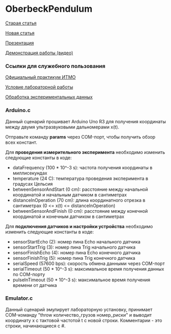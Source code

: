 # OberbeckPendulum

[Старая статья](https://1drv.ms/w/s!Apyu-RQDxqdLl19sx__UMgL3wEDg?e=aZCkaL)

[Новая статья](https://1drv.ms/w/s!Apyu-RQDxqdLl2Fmd754Kf6JyVYe?e=NJWkcE)

[Презентация](https://1drv.ms/p/s!Apyu-RQDxqdLl2OzlQJsOzpYF2NM?e=ZP7QPJ)

[Демонстрация работы (видео)](MainProgramDebo.mp4)

### Ссылки для служебного пользования

[Официальный практикум ИТМО](https://books.ifmo.ru/file/pdf/2181.pdf)

[Условие лабораторной работы](Lab.pdf)

[Обработка экспериментальных данных](DataProcessing.pdf)

### Arduino.c

Данный сценарий прошивает Arduino Uno R3 для получения координаты между двумя ультразвуковыми дальномерами x(t).

Отправьте команду **params** через COM-порт, чтобы получить обзор всех констант.

Для **проведения измерительного эксперимента** необходимо изменить следующие константы в коде:

* dataFrequency (100 * 10^-3 s): частота получения координаты в миллисекундах
* temperature (24 C): температура проведения эксперимента в градусах Цельсия
* betweenSensorAndStart (0 cm): расстояние между начальной координатой и начальным датчиком в сантиметрах
* distanceInOperation (70 cm): длина координатного отрезка в сантиметрах (0 <= x(t) <= distanceInOperation)
* betweenSensorAndFinish (0 cm): расстояние между конечной координатой и конечным датчиком в сантиметрах

Для **подключения датчиков и настройки устройства** необходимо изменить следующие константы в коде:

* sensorStartEcho (2): номер пина Echo начального датчика
* sensorStartTrig (3): номер пина Trig начального датчика
* sensorFinishEcho (4): номер пина Echo конечного датчика
* sensorFinishTrig (5): номер пина Trig конечного датчика
* serialSpeed (57600 bps): скорость обмена данными через COM-порт
* serialTimeout (50 * 10^-3 s): максимальное время получения данных по COM-порту
* pulseInTimeout (50 * 10^-3 s): максимальное время получения времени от датчика

### Emulator.c

Данный сценарий эмулирует лабораторную установку, принимает COM-команду "throw количество_грузов номер_риски" и выводит координату x с тактовой частотой t с новой строки. Комментарии - это строки, начинающиеся с #.

